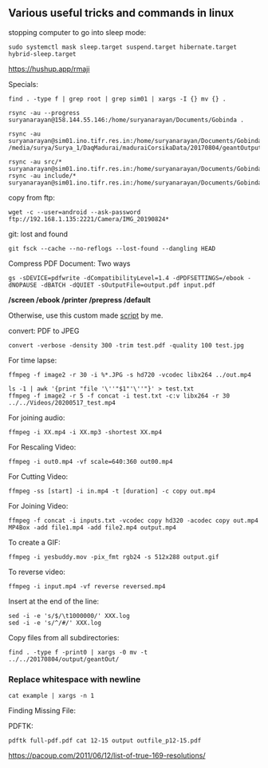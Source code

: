 ## Various useful tricks and commands in linux

stopping computer to go into sleep mode:
```
sudo systemctl mask sleep.target suspend.target hibernate.target hybrid-sleep.target
```

https://hushup.app/rmaji

Specials:
```
find . -type f | grep root | grep sim01 | xargs -I {} mv {} .
```
```
rsync -au --progress suryanarayan@158.144.55.146:/home/suryanarayan/Documents/Gobinda .

rsync -au suryanarayan@sim01.ino.tifr.res.in:/home/suryanarayan/Documents/Gobinda/IICHEP/RPCStackSim20180516_rpcDaq/temp/*root /media/surya/Surya_1/DaqMadurai/maduraiCorsikaData/20170804/geantOutput/

rsync -au src/* suryanarayan@sim01.ino.tifr.res.in:/home/suryanarayan/Documents/Gobinda/IICHEP/RPCStackSim20180516_rpcDaq/src/
rsync -au include/* suryanarayan@sim01.ino.tifr.res.in:/home/suryanarayan/Documents/Gobinda/IICHEP/RPCStackSim20180516_rpcDaq/include/
```

copy from ftp:
```
wget -c --user=android --ask-password ftp://192.168.1.135:2221/Camera/IMG_20190824*
```

git: lost and found
```
git fsck --cache --no-reflogs --lost-found --dangling HEAD
```

Compress PDF Document: Two ways
```
gs -sDEVICE=pdfwrite -dCompatibilityLevel=1.4 -dPDFSETTINGS=/ebook -dNOPAUSE -dBATCH -dQUIET -sOutputFile=output.pdf input.pdf
```
**/screen /ebook /printer /prepress /default**

Otherwise, use this custom made [script](https://github.com/suryamondal/various_commands/blob/main/various_linux_commands/compresspdf.sh) by me.

convert: PDF to JPEG
```
convert -verbose -density 300 -trim test.pdf -quality 100 test.jpg
```

For time lapse:
```
ffmpeg -f image2 -r 30 -i %*.JPG -s hd720 -vcodec libx264 ../out.mp4
```
```
ls -1 | awk '{print "file '\''"$1"'\''"}' > test.txt
ffmpeg -f image2 -r 5 -f concat -i test.txt -c:v libx264 -r 30 ../../Videos/20200517_test.mp4
```
For joining audio:
```
ffmpeg -i XX.mp4 -i XX.mp3 -shortest XX.mp4
```
For Rescaling Video:
```
ffmpeg -i out0.mp4 -vf scale=640:360 out00.mp4
```
For Cutting Video:
```
ffmpeg -ss [start] -i in.mp4 -t [duration] -c copy out.mp4
```
For Joining Video:
```
ffmpeg -f concat -i inputs.txt -vcodec copy hd320 -acodec copy out.mp4
MP4Box -add file1.mp4 -add file2.mp4 output.mp4
```
To create a GIF:
```
ffmpeg -i yesbuddy.mov -pix_fmt rgb24 -s 512x288 output.gif
```
To reverse video:
```
ffmpeg -i input.mp4 -vf reverse reversed.mp4
```

Insert at the end of the line:
```
sed -i -e 's/$/\t1000000/' XXX.log
sed -i -e 's/^/#/' XXX.log
```

Copy files from all subdirectories:
```
find . -type f -print0 | xargs -0 mv -t ../../20170804/output/geantOut/
```

### Replace whitespace with newline
```
cat example | xargs -n 1
```

Finding Missing File:

PDFTK:
```
pdftk full-pdf.pdf cat 12-15 output outfile_p12-15.pdf
```

https://pacoup.com/2011/06/12/list-of-true-169-resolutions/
